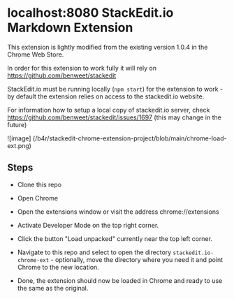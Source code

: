 # localhost:8080 StackEdit.io Markdown Extension

This extension is lightly modified from the existing version 1.0.4 in the Chrome Web Store.

In order for this extension to work fully it will rely on https://github.com/benweet/stackedit

StackEdit.io must be running locally (`npm start`) for the extension to work - by default the extension relies on access to the stackedit.io website.

For information how to setup a local copy of stackedit.io server, check https://github.com/benweet/stackedit/issues/1697
(this may change in the future)

![image]
(/b4r/stackedit-chrome-extension-project/blob/main/chrome-load-ext.png)

## Steps

* Clone this repo

* Open Chrome

* Open the extensions window or visit the address chrome://extensions

* Activate Developer Mode on the top right corner.

* Click the button "Load unpacked" currently near the top left corner.

* Navigate to this repo and select to open the directory `stackedit.io-chrome-ext` - optionally, move the directory where you need it and point Chrome to the new location.

* Done, the extension should now be loaded in Chrome and ready to use the same as the original.


